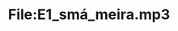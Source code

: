 ---
title: File:E1_smá_meira.mp3
recording of: smá meira
reading speed: slow
speaker: E
license: CC0
---
